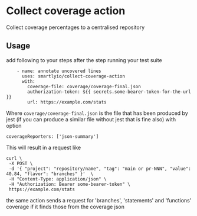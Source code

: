 # Collect coverage action

Collect coverage percentages to a centralised repository

## Usage

add following to your steps after the step running your test suite

```
    - name: annotate uncovered lines
      uses: smartlyio/collect-coverage-action
      with:
        coverage-file: coverage/coverage-final.json
        authorization-token: ${{ secrets.some-bearer-token-for-the-url }}
        url: https://example.com/stats
```

Where `coverage/coverage-final.json` is the file that has been produced by jest
(if you can produce a similar file without jest that is fine also)
with option

```
coverageReporters: ['json-summary']
```


This will result in a request like

```
curl \
 -X POST \
 -d '{ "project": "repository/name", "tag": "main or pr-NNN", "value": 40.84, "flavor": "branches" }'  \
 -H "Content-Type: application/json" \
 -H "Authorization: Bearer some-bearer-token" \
 https://example.com/stats
```

the same action sends a request for 'branches', 'statements' and 'functions' coverage if it finds those from the
coverage json
